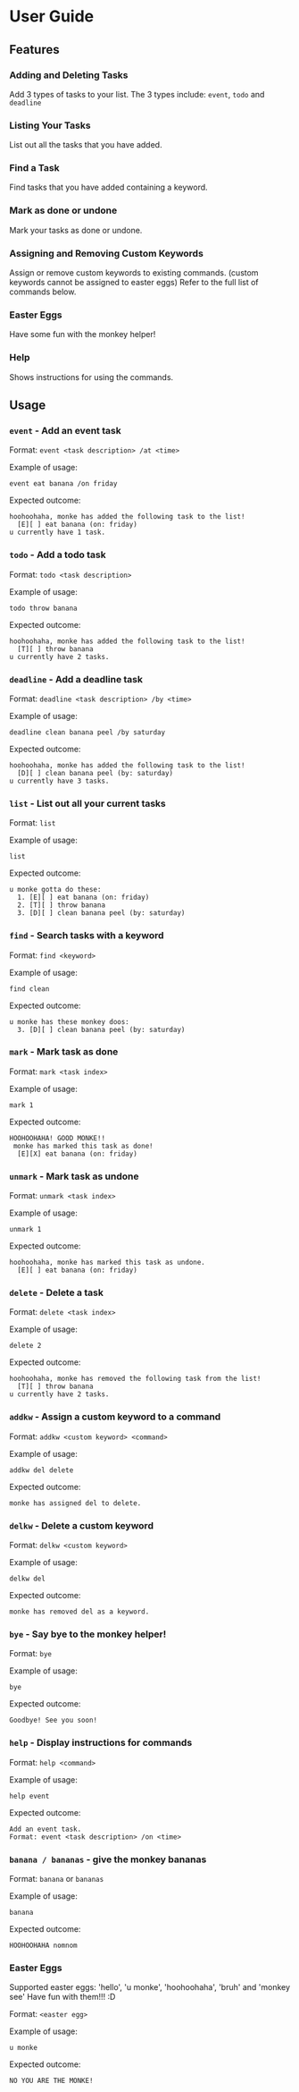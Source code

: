 # User Guide

## Features 

### Adding and Deleting Tasks

Add 3 types of tasks to your list.
The 3 types include: `event`, `todo` and `deadline`


### Listing Your Tasks

List out all the tasks that you have added.


### Find a Task

Find tasks that you have added containing a keyword.


### Mark as done or undone

Mark your tasks as done or undone.


### Assigning and Removing Custom Keywords

Assign or remove custom keywords to existing commands. (custom keywords cannot be assigned to easter eggs)
Refer to the full list of commands below.


### Easter Eggs

Have some fun with the monkey helper!


### Help

Shows instructions for using the commands.



## Usage

### `event` - Add an event task

Format: `event <task description> /at <time>`

Example of usage: 

`event eat banana /on friday`

Expected outcome:

```
hoohoohaha, monke has added the following task to the list!
  [E][ ] eat banana (on: friday)
u currently have 1 task.
```

### `todo` - Add a todo task

Format: `todo <task description>`

Example of usage: 

`todo throw banana`

Expected outcome:

```
hoohoohaha, monke has added the following task to the list!
  [T][ ] throw banana
u currently have 2 tasks.
```

### `deadline` - Add a deadline task

Format: `deadline <task description> /by <time>`

Example of usage: 

`deadline clean banana peel /by saturday`

Expected outcome:

```
hoohoohaha, monke has added the following task to the list!
  [D][ ] clean banana peel (by: saturday)
u currently have 3 tasks.
```

### `list` - List out all your current tasks

Format: `list`

Example of usage: 

`list`

Expected outcome:

```
u monke gotta do these:
  1. [E][ ] eat banana (on: friday)
  2. [T][ ] throw banana
  3. [D][ ] clean banana peel (by: saturday)
```

### `find` - Search tasks with a keyword

Format: `find <keyword>`

Example of usage: 

`find clean`

Expected outcome:

```
u monke has these monkey doos:
  3. [D][ ] clean banana peel (by: saturday)
```

### `mark` - Mark task as done

Format: `mark <task index>`

Example of usage: 

`mark 1`

Expected outcome:

```
HOOHOOHAHA! GOOD MONKE!!
 monke has marked this task as done!
  [E][X] eat banana (on: friday)
```

### `unmark` - Mark task as undone

Format: `unmark <task index>`

Example of usage: 

`unmark 1`

Expected outcome:

```
hoohoohaha, monke has marked this task as undone.
  [E][ ] eat banana (on: friday)
```

### `delete` - Delete a task

Format: `delete <task index>`

Example of usage: 

`delete 2`

Expected outcome:

```
hoohoohaha, monke has removed the following task from the list!
  [T][ ] throw banana
u currently have 2 tasks.
```

### `addkw` - Assign a custom keyword to a command

Format: `addkw <custom keyword> <command>`

Example of usage: 

`addkw del delete`

Expected outcome:

```
monke has assigned del to delete.
```

### `delkw` - Delete a custom keyword

Format: `delkw <custom keyword>`

Example of usage: 

`delkw del`

Expected outcome:

```
monke has removed del as a keyword.
```

### `bye` - Say bye to the monkey helper!

Format: `bye`

Example of usage: 

`bye`

Expected outcome:

```
Goodbye! See you soon!
```

### `help` - Display instructions for commands

Format: `help <command>`

Example of usage: 

`help event`

Expected outcome:

```
Add an event task.
Format: event <task description> /on <time>
```

### `banana / bananas` - give the monkey bananas

Format: `banana` or `bananas`

Example of usage: 

`banana`

Expected outcome:

```
HOOHOOHAHA nomnom
```

### Easter Eggs

Supported easter eggs: 'hello', 'u monke', 'hoohoohaha', 'bruh' and 'monkey see'
Have fun with them!!! :D

Format: `<easter egg>`

Example of usage: 

`u monke`

Expected outcome:

```
NO YOU ARE THE MONKE!
```
